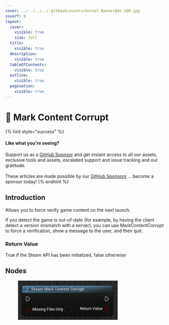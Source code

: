 ```yaml
---
cover: ../../../../.gitbook/assets/Unreal Banner@4x-100.jpg
coverY: 0
layout:
  cover:
    visible: true
    size: full
  title:
    visible: true
  description:
    visible: true
  tableOfContents:
    visible: true
  outline:
    visible: true
  pagination:
    visible: true
---
```


# 🔵 Mark Content Corrupt

{% hint style="success" %}
#### Like what you're seeing?

Support us as a [GitHub Sponsor](../../../../become-a-sponsor/) and get instant access to all our assets, exclusive tools and assets, escalated support and issue tracking and our gratitude.\
\
These articles are made possible by our [GitHub Sponsors](../../../../become-a-sponsor/) ... become a sponsor today!
{% endhint %}

## Introduction

Allows you to force verify game content on the next launch.

If you detect the game is out-of-date (for example, by having the client detect a version mismatch with a server), you can use MarkContentCorrupt to force a verification, show a message to the user, and then quit.

### Return Value

True if the Steam API has been initialized, false otherwise

## Nodes

<figure><img src="../../../../.gitbook/assets/image (2) (1) (1).png" alt=""><figcaption></figcaption></figure>
